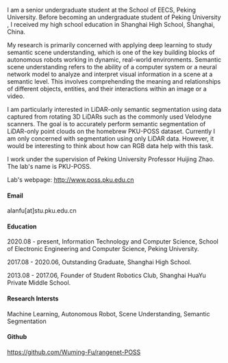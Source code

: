 I am a senior undergraduate student at the School of EECS, Peking University. Before becoming an undergraduate student of Peking University , I received my high school education in Shanghai High School, Shanghai, China. 

My research is primarily concerned with applying deep learning to study semantic scene understanding, which is one of the key building blocks of autonomous robots working in dynamic, real-world environments. Semantic scene understanding refers to the ability of a computer system or a neural network model to analyze and interpret visual information in a scene at a semantic level. This involves comprehending the meaning and relationships of different objects, entities, and their interactions within an image or a video.

I am particularly interested in LiDAR-only semantic segmentation using data captured from rotating 3D LiDARs such as the commonly used Velodyne scanners. The goal is to accurately perform semantic segmentation of LiDAR-only point clouds on the homebrew PKU-POSS dataset. Currently I am only concerned with segmentation using only LiDAR data. However, it would be interesting to think about how can RGB data help with this task.

I work under the supervision of Peking University Professor Huijing Zhao. The lab's name is PKU-POSS. 

Lab's webpage: http://www.poss.pku.edu.cn

#### Email
alanfu[at]stu.pku.edu.cn

#### Education
2020.08 - present, Information Technology and Computer Science, School of Electronic Engineering and Computer Science, Peking University.

2017.08 - 2020.06, Outstanding Graduate, Shanghai High School.

2013.08 - 2017.06, Founder of Student Robotics Club, Shanghai HuaYu Private Middle School.

#### Research Intersts
Machine Learning, Autonomous Robot, Scene Understanding, Semantic Segmentation

#### Github
https://github.com/Wuming-Fu/rangenet-POSS
